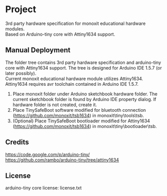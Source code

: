 # Project
3rd party hardware specification for monoxit educational hardware modules.  
Based on Arduino-tiny core with Attiny1634 support.

## Manual Deployment
The folder tree contains 3rd party hardware specification and arduino-tiny core with Attiny1634 support. The tree is designed for Arduino IDE 1.5.7 (or later possibly).  
Current monoxit educational hardware module utilizes Attiny1634. Attiny1634 requires avr toolchain contained in Arduino IDE 1.5.7.

1. Place monoxit folder under Arduino sketchbook hardware folder. The current sketchbook folder is found by Arduino IDE property dialog. If hardware folder is not created, create it.
2. Place TinySafeBoot software modified for bluetooth connection (https://github.com/monoxit/tsb1634)  in monoxit\tiny\tools\tsb.
3. (Optional) Place TinySafeBoot bootloader modified for Attiny1634 (https://github.com/monoxit/tsb1634) in monoxit\tiny\bootloader\tsb.

## Credits
https://code.google.com/p/arduino-tiny/  
https://github.com/rambo/arduino-tiny/tree/attiny1634

## License
arduino-tiny core license: license.txt
